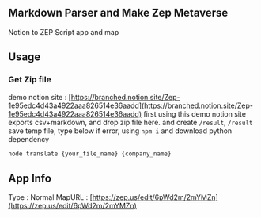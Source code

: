 ## Markdown Parser and Make Zep Metaverse
Notion to  ZEP Script app and map

## Usage

### Get Zip file

demo notion site : [https://branched.notion.site/Zep-1e95edc4d43a4922aaa826514e36aadd](https://branched.notion.site/Zep-1e95edc4d43a4922aaa826514e36aadd)
first using this demo notion site exports csv+markdown, and drop zip file here.
and create `/result`, `/result` save temp file, type below
if error, using `npm i` and download python dependency

``` js
node translate {your_file_name} {company_name}
```

## App Info
Type : Normal
MapURL : [https://zep.us/edit/6pWd2m/2mYMZn](https://zep.us/edit/6pWd2m/2mYMZn)
